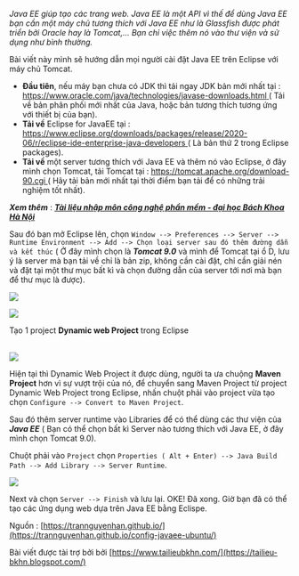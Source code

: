 *Java EE giúp tạo các trang web. Java EE là một API vì thế để dùng Java EE bạn cần một máy chủ tương thích với Java EE như là Glassfish được phát triển bởi Oracle hay là Tomcat,… Bạn chỉ việc thêm nó vào thư viện và sử dụng như bình thường.*

Bài viết này mình sẽ hướng dẫn mọi người cài đặt Java EE trên Eclipse với máy chủ Tomcat.

- **Đầu tiên**, nếu máy bạn chưa có JDK thì tải ngay JDK bản mới nhất tại : [https://www.oracle.com/java/technologies/javase-downloads.html ](https://www.oracle.com/java/technologies/javase-downloads.html ) ( Tải về bản phân phối mới nhất của Java, hoặc bản tương thích tương ứng với thiết bị của bạn).
- **Tải về** Eclipse for JavaEE tại : [https://www.eclipse.org/downloads/packages/release/2020-06/r/eclipse-ide-enterprise-java-developers ](https://www.eclipse.org/downloads/packages/release/2020-06/r/eclipse-ide-enterprise-java-developers ) ( Là bản thứ 2 trong Eclipse packages).
- **Tải về** một server tương thích với Java EE và thêm nó vào Eclipse, ở đây mình chọn Tomcat, tải Tomcat tại : [https://tomcat.apache.org/download-90.cgi ](https://tomcat.apache.org/download-90.cgi ) ( Hãy tải bản mới nhất tại thời điểm bạn tải để có những trải nghiệm tốt nhất).

***Xem thêm*** : [***Tài liệu nhập môn công nghệ phần mềm - đại học Bách Khoa Hà Nội***](https://tailieu-bkhn.blogspot.com/2021/09/nhap-mon-cong-nghe-phan-mem-tai-lieu-co.html)

Sau đó bạn mở Eclipse lên, chọn `Window --> Preferences --> Server --> Runtime Environment --> Add --> Chọn loại server sau đó thêm đường dẫn và kết thúc` ( Ở đây mình chọn là ***Tomcat 9.0*** và mình để Tomcat tại ổ D, lưu ý là server mà bạn tải về chỉ là bản zip, không cần cài đặt, chỉ cần giải nén và đặt tại một thư mục bất kì và chọn đường dẫn của server tới nơi mà bạn để thư mục là được).

![](https://images.viblo.asia/d3088636-8d97-4b82-8560-26ad6b8d5676.png)

![](https://images.viblo.asia/3df0ab08-926d-4e28-94c5-00244f61512b.png)

Tạo 1 project **Dynamic web Project** trong Eclipse <br /><br />

![](https://images.viblo.asia/c9c42e2b-cb21-4bfc-bde8-cd066b3f0709.png)

Hiện tại thì Dynamic Web Project ít được dùng, người ta ưa chuộng **Maven Project** hơn vì sự vượt trội của nó, để chuyển sang Maven Project từ project Dynamic Web Project trong Eclipse, nhấn chuột phải vào project vừa tạo chọn `Configure --> Convert to Maven Project`.

Sau đó thêm server runtime vào Libraries để có thể dùng các thư viện của ***Java EE*** ( Bạn có thể chọn bất kì Server nào tương thích với Java EE, ở đây mình chọn Tomcat 9.0).

Chuột phải vào `Project` chọn `Properties ( Alt + Enter) --> Java Build Path --> Add Library --> Server Runtime`.

![](https://images.viblo.asia/fcf7d69e-da08-4414-ba3b-5f26559719df.png)

Next và chọn `Server --> Finish` và lưu lại. OKE! Đã xong. Giờ bạn đã có thể tạo các ứng dụng web dựa trên Java EE bằng Eclispe.

Nguồn : [https://trannguyenhan.github.io/](https://trannguyenhan.github.io/config-javaee-ubuntu/)

Bài viết được tài trợ bởi bởi [https://www.tailieubkhn.com/](https://tailieu-bkhn.blogspot.com/)